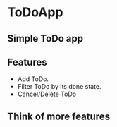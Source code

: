 # ToDoApp

## Simple ToDo app

## Features

* Add ToDo.
* Filter ToDo by its done state.
* Cancel/Delete ToDo

## Think of more features
